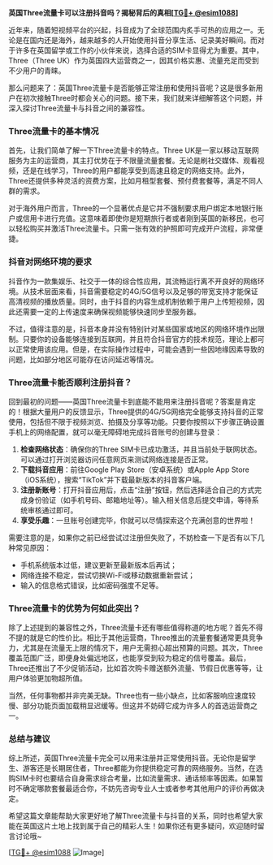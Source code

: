 **英国Three流量卡可以注册抖音吗？揭秘背后的真相[[TG💪+ @esim1088](https://t.me/s/esim1088)]**

近年来，随着短视频平台的兴起，抖音成为了全球范围内炙手可热的应用之一。无论是在国内还是海外，越来越多的人开始使用抖音分享生活、记录美好瞬间。而对于许多在英国留学或工作的小伙伴来说，选择合适的SIM卡显得尤为重要。其中，Three（Three UK）作为英国四大运营商之一，因其价格实惠、流量充足而受到不少用户的青睐。

那么问题来了：英国Three流量卡是否能够正常注册和使用抖音呢？这是很多新用户在初次接触Three时都会关心的问题。接下来，我们就来详细解答这个问题，并深入探讨Three流量卡与抖音之间的兼容性。

### Three流量卡的基本情况

首先，让我们简单了解一下Three流量卡的特点。Three UK是一家以移动互联网服务为主的运营商，其主打优势在于不限量流量套餐。无论是刷社交媒体、观看视频，还是在线学习，Three的用户都能享受到高速且稳定的网络支持。此外，Three还提供多种灵活的资费方案，比如月租型套餐、预付费套餐等，满足不同人群的需求。

对于海外用户而言，Three的一个显著优点是它并不强制要求用户绑定本地银行账户或信用卡进行充值。这意味着即使你是短期旅行者或者刚到英国的新移民，也可以轻松购买并激活Three流量卡。只需一张有效的护照即可完成开户流程，非常便捷。

### 抖音对网络环境的要求

抖音作为一款集娱乐、社交于一体的综合性应用，其流畅运行离不开良好的网络环境。从技术层面来看，抖音需要稳定的4G/5G信号以及足够的带宽支持才能保证高清视频的播放质量。同时，由于抖音的内容生成机制依赖于用户上传短视频，因此还需要一定的上传速度来确保视频能够快速同步至服务器。

不过，值得注意的是，抖音本身并没有特别针对某些国家或地区的网络环境作出限制。只要你的设备能够连接到互联网，并且符合抖音官方的技术规范，理论上都可以正常使用该应用。但是，在实际操作过程中，可能会遇到一些因地缘因素导致的问题，比如部分地区可能存在访问延迟等情况。

### Three流量卡能否顺利注册抖音？

回到最初的问题——英国Three流量卡到底能不能用来注册抖音呢？答案是肯定的！根据大量用户的反馈显示，Three提供的4G/5G网络完全能够支持抖音的正常使用，包括但不限于视频浏览、拍摄及分享等功能。只要你按照以下步骤正确设置手机上的网络配置，就可以毫无障碍地完成抖音账号的创建与登录：

1. **检查网络状态**：确保你的Three SIM卡已成功激活，并且当前处于联网状态。可以通过打开浏览器访问任意网页来测试网络连接是否正常。
2. **下载抖音应用**：前往Google Play Store（安卓系统）或Apple App Store（iOS系统），搜索“TikTok”并下载最新版本的抖音客户端。
3. **注册新账号**：打开抖音应用后，点击“注册”按钮，然后选择适合自己的方式完成身份验证（如手机号码、邮箱地址等）。输入相关信息后提交申请，等待系统审核通过即可。
4. **享受乐趣**：一旦账号创建完毕，你就可以尽情探索这个充满创意的世界啦！

需要注意的是，如果你之前已经尝试过注册但失败了，不妨检查一下是否有以下几种常见原因：
- 手机系统版本过低，建议更新至最新版本后再试；
- 网络连接不稳定，尝试切换Wi-Fi或移动数据重新尝试；
- 输入的信息格式错误，比如密码强度不足等。

### Three流量卡的优势为何如此突出？

除了上述提到的兼容性之外，Three流量卡还有哪些值得称道的地方呢？首先不得不提的就是它的性价比。相比于其他运营商，Three推出的流量套餐通常更具竞争力，尤其是在流量无上限的情况下，用户无需担心超出预算的问题。其次，Three覆盖范围广泛，即便身处偏远地区，也能享受到较为稳定的信号覆盖。最后，Three还推出了不少促销活动，比如首次购卡赠送额外流量、节假日优惠等等，让用户体验更加物超所值。

当然，任何事物都并非完美无缺。Three也有一些小缺点，比如客服响应速度较慢、部分功能页面加载稍显迟缓等。但这并不妨碍它成为许多人的首选运营商之一。

### 总结与建议

综上所述，英国Three流量卡完全可以用来注册并正常使用抖音。无论你是留学生、游客还是长期居住者，Three都能为你提供稳定可靠的网络服务。当然，在选购SIM卡时也要结合自身需求综合考量，比如流量需求、通话频率等因素。如果暂时不确定哪款套餐最适合你，不妨先咨询专业人士或者参考其他用户的评价再做决定。

希望这篇文章能帮助大家更好地了解Three流量卡与抖音的关系，同时也希望大家能在英国这片土地上找到属于自己的精彩人生！如果你还有更多疑问，欢迎随时留言讨论哦~

[[TG💪+ @esim1088](https://t.me/s/esim1088) ![Image](https://i.postimg.cc/4NQfJmqS/Snipaste-2025-05-13-00-14-12.png)]